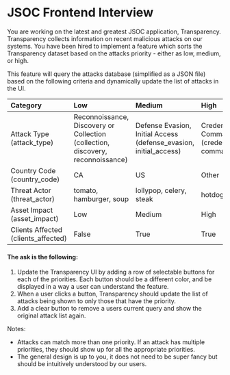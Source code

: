 # JSOC Frontend Interview

You are working on the latest and greatest JSOC application, Transparency. Transparency collects information on recent malicious attacks on our systems. You have been hired to implement a feature which sorts the Transparency dataset based on the attacks priority - either as low, medium, or high.

This feature will query the attacks database (simplified as a JSON file) based on the following criteria and dynamically update the list of attacks in the UI.

| Category                            | Low                                                                             | Medium                                                            | High                                                                            |
| :---------------------------------- | :------------------------------------------------------------------------------ | :---------------------------------------------------------------- | :------------------------------------------------------------------------------ |
| Attack Type (attack_type)           | Reconnoissance, Discovery or Collection (collection, discovery, reconnoissance) | Defense Evasion, Initial Access (defense_evasion, initial_access) | Credential Access, Command and Control (credential_access, command_and_control) |
| Country Code (country_code)         | CA                                                                              | US                                                                | Other                                                                           |
| Threat Actor (threat_actor)         | tomato, hamburger, soup                                                         | lollypop, celery, steak                                           | hotdog, pizza                                                                   |
| Asset Impact (asset_impact)         | Low                                                                             | Medium                                                            | High                                                                            |
| Clients Affected (clients_affected) | False                                                                           | True                                                              | True                                                                            |

#### The ask is the following:

1. Update the Transparency UI by adding a row of selectable buttons for each of the priorities. Each button should be a different color, and be displayed in a way a user can understand the feature.
2. When a user clicks a button, Transparency should update the list of attacks being shown to only those that have the priority.
3. Add a clear button to remove a users current query and show the original attack list again.

Notes:

- Attacks can match more than one priority. If an attack has multiple priorities, they should show up for all the appropriate priorities.
- The general design is up to you, it does not need to be super fancy but should be intuitively understood by our users.
